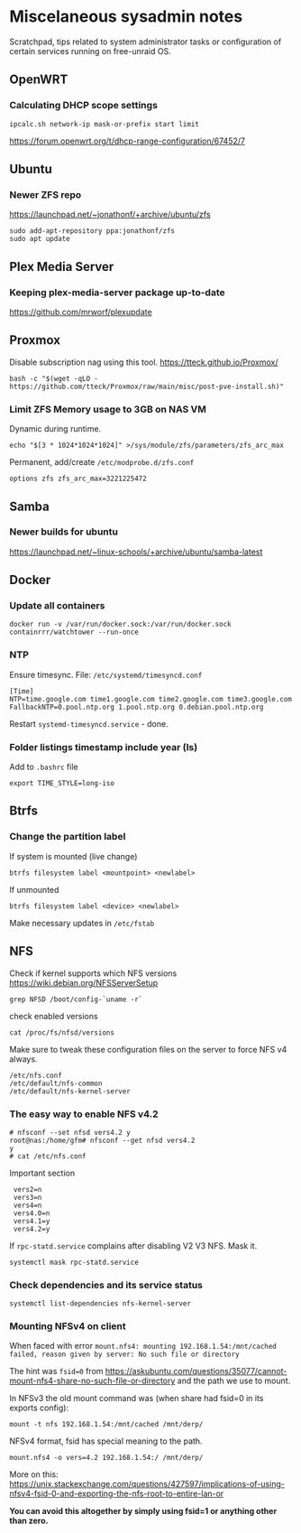 # Miscelaneous sysadmin notes
Scratchpad, tips related to system administrator tasks or configuration of certain services running on free-unraid OS.

## OpenWRT

### Calculating DHCP scope settings

```
ipcalc.sh network-ip mask-or-prefix start limit
```

https://forum.openwrt.org/t/dhcp-range-configuration/67452/7

## Ubuntu

### Newer ZFS repo
https://launchpad.net/~jonathonf/+archive/ubuntu/zfs
```
sudo add-apt-repository ppa:jonathonf/zfs
sudo apt update
```

## Plex Media Server

### Keeping plex-media-server package up-to-date

https://github.com/mrworf/plexupdate

## Proxmox

Disable subscription nag using this tool. https://tteck.github.io/Proxmox/

```
bash -c "$(wget -qLO - https://github.com/tteck/Proxmox/raw/main/misc/post-pve-install.sh)"
```

### Limit ZFS Memory usage to 3GB on NAS VM

Dynamic during runtime.
```
echo "$[3 * 1024*1024*1024]" >/sys/module/zfs/parameters/zfs_arc_max
```

Permanent, add/create `/etc/modprobe.d/zfs.conf`
```
options zfs zfs_arc_max=3221225472
```

## Samba

### Newer builds for ubuntu

https://launchpad.net/~linux-schools/+archive/ubuntu/samba-latest

## Docker
### Update all containers

```
docker run -v /var/run/docker.sock:/var/run/docker.sock containrrr/watchtower --run-once
```


### NTP

Ensure timesync. File: `/etc/systemd/timesyncd.conf`
```
[Time]
NTP=time.google.com time1.google.com time2.google.com time3.google.com
FallbackNTP=0.pool.ntp.org 1.pool.ntp.org 0.debian.pool.ntp.org
```

Restart `systemd-timesyncd.service` - done.

### Folder listings timestamp include year (ls)

Add to `.bashrc` file
```
export TIME_STYLE=long-iso
```

## Btrfs

### Change the partition label

If system is mounted (live change)
```
btrfs filesystem label <mountpoint> <newlabel>
```

If unmounted
```
btrfs filesystem label <device> <newlabel>
```

Make necessary updates in `/etc/fstab`

## NFS

Check if kernel supports which NFS versions
https://wiki.debian.org/NFSServerSetup

```
grep NFSD /boot/config-`uname -r`
```

check enabled versions
```
cat /proc/fs/nfsd/versions
```

Make sure to tweak these configuration files on the server to force NFS v4 always.

```
/etc/nfs.conf
/etc/default/nfs-common
/etc/default/nfs-kernel-server
```

### The easy way to enable NFS v4.2

```
# nfsconf --set nfsd vers4.2 y
root@nas:/home/gfm# nfsconf --get nfsd vers4.2
y
# cat /etc/nfs.conf
```

Important section
```
 vers2=n
 vers3=n
 vers4=n
 vers4.0=n
 vers4.1=y
 vers4.2=y
```

If `rpc-statd.service` complains after disabling V2 V3 NFS. Mask it.

```
systemctl mask rpc-statd.service
```

### Check dependencies and its service status

```
systemctl list-dependencies nfs-kernel-server
```

### Mounting NFSv4 on client 

When faced with error `mount.nfs4: mounting 192.168.1.54:/mnt/cached failed, reason given by server: No such file or directory`

The hint was `fsid=0` from https://askubuntu.com/questions/35077/cannot-mount-nfs4-share-no-such-file-or-directory and the path we use to mount.

In NFSv3 the old mount command was (when share had fsid=0 in its exports config):
```
mount -t nfs 192.168.1.54:/mnt/cached /mnt/derp/ 
```

NFSv4 format, fsid has special meaning to the path.

```
mount.nfs4 -o vers=4.2 192.168.1.54:/ /mnt/derp/
```

More on this: https://unix.stackexchange.com/questions/427597/implications-of-using-nfsv4-fsid-0-and-exporting-the-nfs-root-to-entire-lan-or

**You can avoid this altogether by simply using fsid=1 or anything other than zero.**